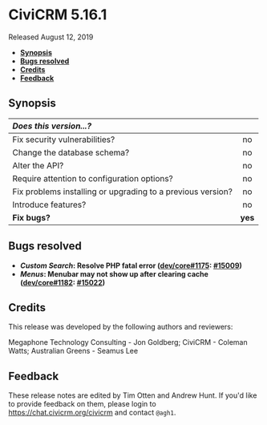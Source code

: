# CiviCRM 5.16.1

Released August 12, 2019

- **[Synopsis](#synopsis)**
- **[Bugs resolved](#bugs)**
- **[Credits](#credits)**
- **[Feedback](#feedback)**

## <a name="synopsis"></a>Synopsis

| *Does this version...?*                                         |         |
|:--------------------------------------------------------------- |:-------:|
| Fix security vulnerabilities?                                   |   no    |
| Change the database schema?                                     |   no    |
| Alter the API?                                                  |   no    |
| Require attention to configuration options?                     |   no    |
| Fix problems installing or upgrading to a previous version?     |   no    |
| Introduce features?                                             |   no    |
| **Fix bugs?**                                                   | **yes** |

## <a name="bugs"></a>Bugs resolved

- **_Custom Search_: Resolve PHP fatal error ([dev/core#1175](https://lab.civicrm.org/dev/core/issues/1175): [#15009](https://github.com/civicrm/civicrm-core/pull/15009))**
- **_Menus_: Menubar may not show up after clearing cache ([dev/core#1182](https://lab.civicrm.org/dev/core/issues/1182): [#15022](https://github.com/civicrm/civicrm-core/pull/15022))**

## <a name="credits"></a>Credits

This release was developed by the following authors and reviewers:

Megaphone Technology Consulting - Jon Goldberg; CiviCRM - Coleman Watts;
Australian Greens - Seamus Lee

## <a name="feedback"></a>Feedback

These release notes are edited by Tim Otten and Andrew Hunt.  If you'd like to
provide feedback on them, please login to https://chat.civicrm.org/civicrm and
contact `@agh1`.
